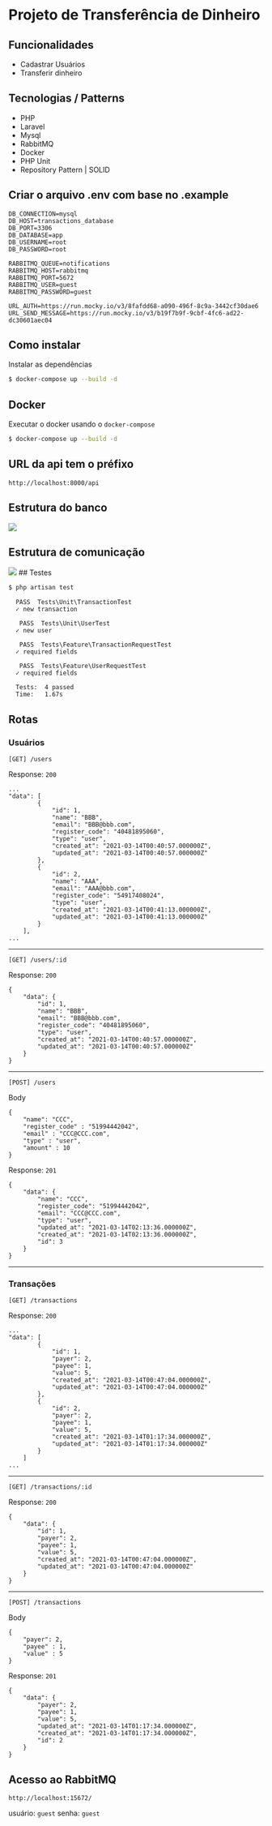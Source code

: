 # Projeto de Transferência de Dinheiro

## Funcionalidades
 - Cadastrar Usuários
 - Transferir dinheiro
 
## Tecnologias / Patterns
 - PHP
 - Laravel
 - Mysql
 - RabbitMQ
 - Docker
 - PHP Unit
 - Repository Pattern | SOLID

## Criar o arquivo .env com base no .example

```
DB_CONNECTION=mysql
DB_HOST=transactions_database
DB_PORT=3306
DB_DATABASE=app
DB_USERNAME=root
DB_PASSWORD=root

RABBITMQ_QUEUE=notifications
RABBITMQ_HOST=rabbitmq
RABBITMQ_PORT=5672
RABBITMQ_USER=guest
RABBITMQ_PASSWORD=guest

URL_AUTH=https://run.mocky.io/v3/8fafdd68-a090-496f-8c9a-3442cf30dae6
URL_SEND_MESSAGE=https://run.mocky.io/v3/b19f7b9f-9cbf-4fc6-ad22-dc30601aec04
```

## Como instalar

Instalar as dependências
```bash
$ docker-compose up --build -d
```

## Docker
Executar o docker usando o `docker-compose`
```bash
$ docker-compose up --build -d
```

## URL da api tem o préfixo
```
http://localhost:8000/api
```

## Estrutura do banco
<img src="https://github.com/ayrtonsilas/service-transactions/blob/main/docs/service-transactions.png" />

## Estrutura de comunicação
<img src="https://github.com/ayrtonsilas/service-transactions/blob/main/docs/transaction-flux.png" />
## Testes

```bash
$ php artisan test
```

```
  PASS  Tests\Unit\TransactionTest
  ✓ new transaction

   PASS  Tests\Unit\UserTest
  ✓ new user

   PASS  Tests\Feature\TransactionRequestTest
  ✓ required fields

   PASS  Tests\Feature\UserRequestTest
  ✓ required fields

  Tests:  4 passed
  Time:   1.67s
```
## Rotas

### Usuários

```
[GET] /users
```
Response: `200`
```
...
"data": [
        {
            "id": 1,
            "name": "BBB",
            "email": "BBB@bbb.com",
            "register_code": "40481895060",
            "type": "user",
            "created_at": "2021-03-14T00:40:57.000000Z",
            "updated_at": "2021-03-14T00:40:57.000000Z"
        },
        {
            "id": 2,
            "name": "AAA",
            "email": "AAA@bbb.com",
            "register_code": "54917408024",
            "type": "user",
            "created_at": "2021-03-14T00:41:13.000000Z",
            "updated_at": "2021-03-14T00:41:13.000000Z"
        }
    ],
...
```

------------

```
[GET] /users/:id
```
Response: `200`
```
{
    "data": {
        "id": 1,
        "name": "BBB",
        "email": "BBB@bbb.com",
        "register_code": "40481895060",
        "type": "user",
        "created_at": "2021-03-14T00:40:57.000000Z",
        "updated_at": "2021-03-14T00:40:57.000000Z"
    }
}
```

------------

```
[POST] /users
```
Body
```
{
    "name": "CCC",
    "register_code" : "51994442042",
    "email" : "CCC@CCC.com",
    "type" : "user",
    "amount" : 10
}
```
Response: `201`
```
{
    "data": {
        "name": "CCC",
        "register_code": "51994442042",
        "email": "CCC@CCC.com",
        "type": "user",
        "updated_at": "2021-03-14T02:13:36.000000Z",
        "created_at": "2021-03-14T02:13:36.000000Z",
        "id": 3
    }
}
```

------------

### Transações
```
[GET] /transactions
```
Response: `200`
```
...
"data": [
        {
            "id": 1,
            "payer": 2,
            "payee": 1,
            "value": 5,
            "created_at": "2021-03-14T00:47:04.000000Z",
            "updated_at": "2021-03-14T00:47:04.000000Z"
        },
        {
            "id": 2,
            "payer": 2,
            "payee": 1,
            "value": 5,
            "created_at": "2021-03-14T01:17:34.000000Z",
            "updated_at": "2021-03-14T01:17:34.000000Z"
        }
    ]
...
```

------------

```
[GET] /transactions/:id
```
Response: `200`
```
{
    "data": {
        "id": 1,
        "payer": 2,
        "payee": 1,
        "value": 5,
        "created_at": "2021-03-14T00:47:04.000000Z",
        "updated_at": "2021-03-14T00:47:04.000000Z"
    }
}
```

------------

```
[POST] /transactions
```
Body
```
{
    "payer": 2,
    "payee" : 1,
    "value" : 5
}
```
Response: `201`
```
{
    "data": {
        "payer": 2,
        "payee": 1,
        "value": 5,
        "updated_at": "2021-03-14T01:17:34.000000Z",
        "created_at": "2021-03-14T01:17:34.000000Z",
        "id": 2
    }
}
```

## Acesso ao RabbitMQ

```
http://localhost:15672/
```
usuário: `guest`
senha: `guest`

